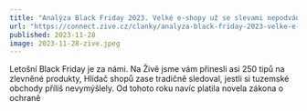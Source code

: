 ```yaml
---
title: "Analýza Black Friday 2023. Velké e-shopy už se slevami nepodvádějí, ale Kaufland si utrhl ostudu"
url: "https://connect.zive.cz/clanky/analyza-black-friday-2023-velke-e-shopy-uz-se-slevami-nepodvadeji-ale-kaufland-si-utrhl-ostudu/sc-320-a-225431/default.aspx"
published: 2023-11-28
image: 2023-11-28-zive.jpeg
---
```


Letošní Black Friday je za námi. Na Živě jsme vám přinesli asi 250 tipů na zlevněné produkty, Hlídač shopů zase tradičně sledoval, jestli si tuzemské obchody příliš nevymýšlely. Od tohoto roku navíc platila novela zákona o ochraně
